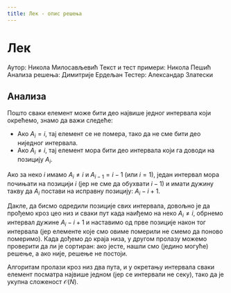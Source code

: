 ```yaml
---
title: Лек - опис решења
---
```


# Лек

Аутор: Никола Милосављевић
Текст и тест примери: Никола Пешић
Анализа решења: Димитрије Ердељан
Тестер: Александар Златески

## Анализа

Пошто сваки елемент може бити део највише једног интервала који
окрећемо, знамо да важи следеће:

* Ако $A_i = i$, тај елемент се не помера, тако да не сме бити део
  ниједног интервала.
* Ако $A_i \neq i$, тај елемент мора бити део интервала који га доводи
  на позицију $A_i$.
  
Ако за неко $i$ имамо $A_i \neq i$ и $A_{i-1} = i-1$ (или $i=1$),
један интервал мора почињати на позицији $i$ (јер не сме да обухвати
$i-1$) и имати дужину такву да $A_i$ постави на исправну позицију:
$A_i - i + 1$.

Дакле, да бисмо одредили позиције свих интервала, довољно је да прођемо
кроз цео низ и сваки пут када наиђемо на неко $A_i \neq i$, обрнемо
интервал дужине $A_i - i + 1$ и наставимо од прве позиције након тог
интервала (јер елементе које смо овиме померили не смемо да поново
померимо). Када дођемо до краја низа, у другом пролазу можемо
проверити да ли је сортиран: ако јесте, нашли смо (једино могуће)
решење, а ако није, решење не постоји.

Алгоритам пролази кроз низ два пута, и у окретању интервала сваки
елемент посматра највише једном (јер се интервали не секу), тако да је
укупна сложеност $\mathcal{O}(N)$.
